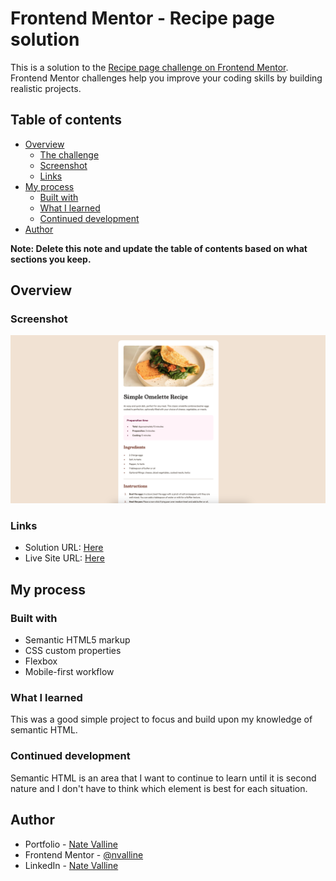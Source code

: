 # Frontend Mentor - Recipe page solution

This is a solution to the [Recipe page challenge on Frontend Mentor](https://www.frontendmentor.io/challenges/recipe-page-KiTsR8QQKm). Frontend Mentor challenges help you improve your coding skills by building realistic projects.

## Table of contents

- [Overview](#overview)
  - [The challenge](#the-challenge)
  - [Screenshot](#screenshot)
  - [Links](#links)
- [My process](#my-process)
  - [Built with](#built-with)
  - [What I learned](#what-i-learned)
  - [Continued development](#continued-development)
- [Author](#author)

**Note: Delete this note and update the table of contents based on what sections you keep.**

## Overview

### Screenshot

![Recipe Page Screenshot](./design/screenshot.png)

### Links

- Solution URL: [Here](https://www.frontendmentor.io/solutions/recipe-page-html-and-css-koN1Liuwa1)
- Live Site URL: [Here](https://nv-recipe-page.netlify.app/)

## My process

### Built with

- Semantic HTML5 markup
- CSS custom properties
- Flexbox
- Mobile-first workflow

### What I learned

This was a good simple project to focus and build upon my knowledge of semantic HTML.

### Continued development

Semantic HTML is an area that I want to continue to learn until it is second nature and I don't have to think which element is best for each situation.

## Author

- Portfolio - [Nate Valline](https://natevalline.dev)
- Frontend Mentor - [@nvalline](https://www.frontendmentor.io/profile/nvalline)
- LinkedIn - [Nate Valline](https://www.linkedin.com/in/nvalline)

